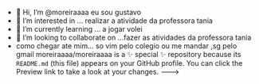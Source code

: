 - 👋 Hi, I’m @moreiraaaa eu sou gustavo
- 👀 I’m interested in ... realizar a atividade da professora tania
- 🌱 I’m currently learning ... a jogar volei 
- 💞️ I’m looking to collaborate on ...fazer as atividades da professora tania
- como chegar ate mim... so vim pelo colegio ou me mandar ,sg pelo gmail
moreiraaaa/moreiraaaa is a ✨ special ✨ repository because its `README.md` (this file) appears on your GitHub profile.
You can click the Preview link to take a look at your changes.
--->
